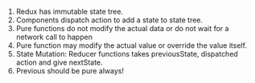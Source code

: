 1. Redux has immutable state tree.
2. Components dispatch action to add a state to state tree.
3. Pure functions do not modify the actual data or do not wait for a network call to happen
4. Pure function may modify the actual value or override the value itself.
5. State Mutation: Reducer functions takes previousState, dispatched action and give nextState.
6. Previous should be pure always!
